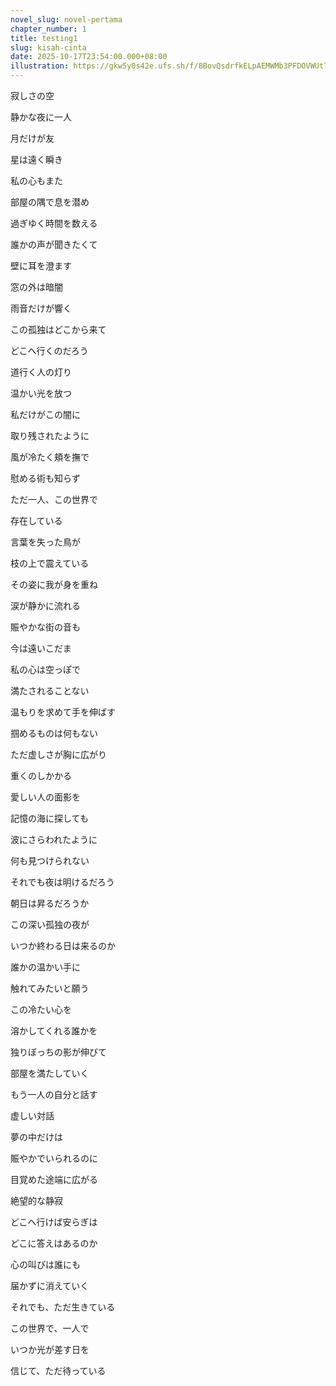 ```yaml
---
novel_slug: novel-pertama
chapter_number: 1
title: testing1
slug: kisah-cinta
date: 2025-10-17T23:54:00.000+08:00
illustration: https://gkw5y0s42e.ufs.sh/f/8BovQsdrfkELpAEMWMb3PFDOVWUt7KQhBmaZY58HrwAx94kz
---
```

寂しさの空

静かな夜に一人

月だけが友

星は遠く瞬き

私の心もまた

部屋の隅で息を潜め

過ぎゆく時間を数える

誰かの声が聞きたくて

壁に耳を澄ます

窓の外は暗闇

雨音だけが響く

この孤独はどこから来て

どこへ行くのだろう

道行く人の灯り

温かい光を放つ

私だけがこの闇に

取り残されたように

風が冷たく頬を撫で

慰める術も知らず

ただ一人、この世界で

存在している

言葉を失った鳥が

枝の上で震えている

その姿に我が身を重ね

涙が静かに流れる

賑やかな街の音も

今は遠いこだま

私の心は空っぽで

満たされることない

温もりを求めて手を伸ばす

掴めるものは何もない

ただ虚しさが胸に広がり

重くのしかかる

愛しい人の面影を

記憶の海に探しても

波にさらわれたように

何も見つけられない

それでも夜は明けるだろう

朝日は昇るだろうか

この深い孤独の夜が

いつか終わる日は来るのか

誰かの温かい手に

触れてみたいと願う

この冷たい心を

溶かしてくれる誰かを

独りぼっちの影が伸びて

部屋を満たしていく

もう一人の自分と話す

虚しい対話

夢の中だけは

賑やかでいられるのに

目覚めた途端に広がる

絶望的な静寂

どこへ行けば安らぎは

どこに答えはあるのか

心の叫びは誰にも

届かずに消えていく

それでも、ただ生きている

この世界で、一人で

いつか光が差す日を

信じて、ただ待っている
